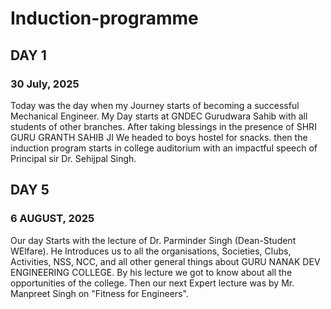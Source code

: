 # Induction-programme
## DAY 1
### 30 July, 2025
Today was the day when my Journey starts of becoming a successful Mechanical Engineer. My Day starts at GNDEC Gurudwara Sahib with all students of other branches. After taking blessings in the presence of SHRI GURU GRANTH SAHIB JI We headed to boys hostel for snacks. then the induction program starts in college auditorium with an impactful speech of Principal sir Dr. Sehijpal Singh. 
## DAY 5
### 6 AUGUST, 2025
Our day Starts with the lecture of Dr. Parminder Singh (Dean-Student WElfare). He Introduces us to all the organisations, Societies, Clubs, Activities, NSS, NCC, and all other general things about GURU NANAK DEV ENGINEERING COLLEGE. By his lecture we got to know about all the opportunities of the college. Then our next Expert lecture was by Mr. Manpreet Singh on "Fitness for Engineers".
